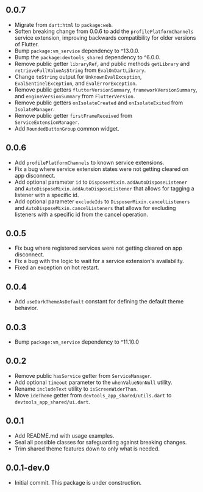 ## 0.0.7
* Migrate from `dart:html` to `package:web`.
* Soften breaking change from 0.0.6 to add the `profilePlatformChannels` service extension,
improving backwards compatibility for older versions of Flutter.
* Bump `package:vm_service` dependency to ^13.0.0.
* Bump the `package:devtools_shared` dependency to ^6.0.0.
* Remove public getter `libraryRef`, and public methods `getLibrary` and `retrieveFullValueAsString` from `EvalOnDartLibrary`.
* Change `toString` output for `UnknownEvalException`, `EvalSentinelException`, and `EvalErrorException`.
* Remove public getters `flutterVersionSummary`, `frameworkVersionSummary`, and `engineVersionSummary` from `FlutterVersion`.
* Remove public getters `onIsolateCreated` and `onIsolateExited` from `IsolateManager`.
* Remove public getter `firstFrameReceived` from `ServiceExtensionManager`.
* Add `RoundedButtonGroup` common widget.

## 0.0.6
* Add `profilePlatformChannels` to known service extensions.
* Fix a bug where service extension states were not getting cleared on app disconnect.
* Add optional parameter `id` to `DisposerMixin.addAutoDisposeListener` and
`AutoDisposeMixin.addAutoDisposeListener` that allows for tagging a listener
with a specific id.
* Add optional parameter `excludeIds` to `DisposerMixin.cancelListeners` and 
`AutoDisposeMixin.cancelListeners` that allows for excluding listeners with
a specific id from the cancel operation.

## 0.0.5
* Fix bug where registered services were not getting cleared on app disconnect.
* Fix a bug with the logic to wait for a service extension's availability.
* Fixed an exception on hot restart.

## 0.0.4
* Add `useDarkThemeAsDefault` constant for defining the default theme behavior.

## 0.0.3
* Bump `package:vm_service` dependency to ^11.10.0

## 0.0.2
* Remove public `hasService` getter from `ServiceManager`.
* Add optional `timeout` parameter to the `whenValueNonNull` utility.
* Rename `includeText` utility to `isScreenWiderThan`.
* Move `ideTheme` getter from `devtools_app_shared/utils.dart` to `devtools_app_shared/ui.dart`.

## 0.0.1

* Add README.md with usage examples.
* Seal all possible classes for safeguarding against breaking changes.
* Trim shared theme features down to only what is needed.

## 0.0.1-dev.0

* Initial commit. This package is under construction.
